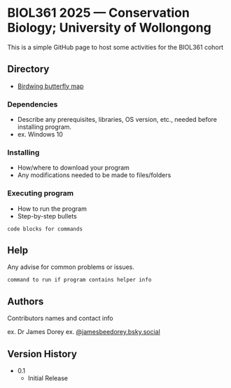 # BIOL361 2025 — Conservation Biology; University of Wollongong

This is a simple GitHub page to host some activities for the BIOL361 cohort

## Directory
* [Birdwing butterfly map](https://htmlpreview.github.io/?https://github.com/jbdorey/BIOL361_25/Ornithoptera_richmondia.html)

### Dependencies

* Describe any prerequisites, libraries, OS version, etc., needed before installing program.
* ex. Windows 10

### Installing

* How/where to download your program
* Any modifications needed to be made to files/folders

### Executing program

* How to run the program
* Step-by-step bullets
```
code blocks for commands
```

## Help

Any advise for common problems or issues.
```
command to run if program contains helper info
```

## Authors

Contributors names and contact info

ex. Dr James Dorey
ex. [@jamesbeedorey.bsky.social]([https://twitter.com/dompizzie](https://bsky.app/profile/jamesbeedorey.bsky.social))

## Version History

* 0.1
    * Initial Release
